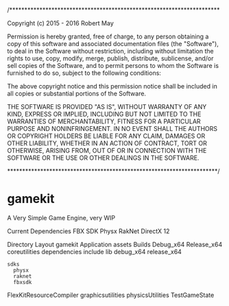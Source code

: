 /**********************************************************************

Copyright (c) 2015 - 2016 Robert May

Permission is hereby granted, free of charge, to any person obtaining a
copy of this software and associated documentation files (the "Software"),
to deal in the Software without restriction, including without limitation
the rights to use, copy, modify, merge, publish, distribute, sublicense,
and/or sell copies of the Software, and to permit persons to whom the
Software is furnished to do so, subject to the following conditions:

The above copyright notice and this permission notice shall be included
in all copies or substantial portions of the Software.

THE SOFTWARE IS PROVIDED "AS IS", WITHOUT WARRANTY OF ANY KIND, EXPRESS
OR IMPLIED, INCLUDING BUT NOT LIMITED TO THE WARRANTIES OF
MERCHANTABILITY, FITNESS FOR A PARTICULAR PURPOSE AND NONINFRINGEMENT.
IN NO EVENT SHALL THE AUTHORS OR COPYRIGHT HOLDERS BE LIABLE FOR ANY
CLAIM, DAMAGES OR OTHER LIABILITY, WHETHER IN AN ACTION OF CONTRACT,
TORT OR OTHERWISE, ARISING FROM, OUT OF OR IN CONNECTION WITH THE
SOFTWARE OR THE USE OR OTHER DEALINGS IN THE SOFTWARE.

**********************************************************************/

# gamekit
A Very Simple Game Engine, very WIP

Current Dependencies 
  FBX SDK
  Physx
  RakNet
  DirectX 12
  
Directory Layout
gamekit
  Application
  assets
  Builds
    Debug_x64
    Release_x64
  coreutilities
  dependencies
    include
    lib
      debug_x64
      release_x64
      
    sdks
      physx
      raknet
      fbxsdk
      
  FlexKitResourceCompiler
  graphicsutilities
  physicsUtilities
  TestGameState
  
